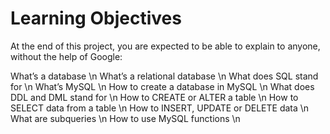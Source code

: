 # Learning Objectives
At the end of this project, you are expected to be able to explain to anyone, without the help of Google:

What’s a database \n
What’s a relational database \n
What does SQL stand for \n
What’s MySQL \n
How to create a database in MySQL \n
What does DDL and DML stand for \n
How to CREATE or ALTER a table \n 
How to SELECT data from a table \n
How to INSERT, UPDATE or DELETE data \n
What are subqueries \n
How to use MySQL functions \n
